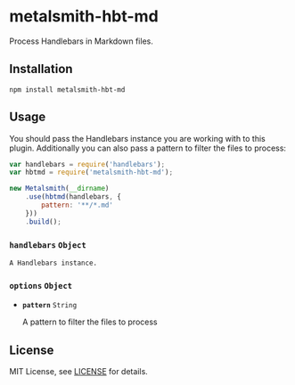 # metalsmith-hbt-md

Process Handlebars in Markdown files.

## Installation

```
npm install metalsmith-hbt-md
```

## Usage

You should pass the Handlebars instance you are working with to this plugin. Additionally you can also pass a pattern to filter the files to process:

```js
var handlebars = require('handlebars');
var hbtmd = require('metalsmith-hbt-md');

new Metalsmith(__dirname)
    .use(hbtmd(handlebars, {
        pattern: '**/*.md'
    }))
    .build();
```

### **`handlebars`** `Object`

    A Handlebars instance.

### **`options`** `Object`

- **`pattern`** `String`

    A pattern to filter the files to process

## License

MIT License, see [LICENSE](https://github.com/ahdiaz/metalsmith-hbt-md/blob/master/LICENSE.md) for details.
